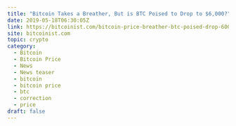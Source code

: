 ```yaml
---
title: "Bitcoin Takes a Breather, But is BTC Poised to Drop to $6,000?"
date: 2019-05-18T06:30:05Z
link: https://bitcoinist.com/bitcoin-price-breather-btc-poised-drop-6000/?utm_medium=RSS&utm_source=hune
site: bitcoinist.com
topic: crypto
category:
  - Bitcoin
  - Bitcoin Price
  - News
  - News teaser
  - bitcoin
  - bitcoin price
  - btc
  - correction
  - price
draft: false
---
```

